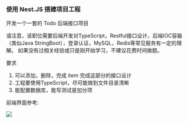 ### 使用 Nest.JS 搭建项目工程

开发一个一套的 Todo 后端接口项目

请注意，该职位需要后端开发对TypeScript，Restful接口设计，后端IOC容器（类似Java StringBoot），登录认证，MySQL，Redis等常见服务有一定的理解。
如果没有过相关经验或只是刚开始学习，不建议花费时间做题。

要求

1. 可以添加，删除，完成 item 完成这部分的接口设计
2. 工程要使用TypeScript，尽可能做到文件目录清晰
3. 能配置数据库，能写测试是加分项


前端界面参考:

![](https://res.cloudinary.com/dz209s6jk/image/upload/f_auto,q_auto,w_900/Screenshots/fmjsuv5fos5bvfmmapfs.jpg)
